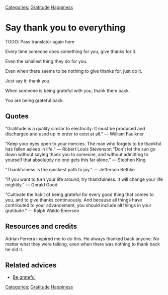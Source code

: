 [Categories:](../Categories/index.md) [Gratitude](../Categories/Gratitude.md) [Happiness](../Categories/Happiness.md)
# Say thank you to everything

TODO: Pass translator again here

Every time someone does something for you, give thanks for it.

Even the smallest thing they do for you.

Even when there seems to be nothing to give thanks for, just do it.

Just say it: thank you.

When someone is being grateful with you, thank them back.

You are being grateful back.

## Quotes

“Gratitude is a quality similar to electricity: It must be produced and discharged and used up in order to exist at all.” — William Faulkner

“Keep your eyes open to your mercies. The man who forgets to be thankful has fallen asleep in life.” — Robert Louis Stevenson
“Don't let the sun go down without saying thank you to someone, and without admitting to yourself that absolutely no one gets this far alone.” — Stephen King

“Thankfulness is the quickest path to joy.” — Jefferson Bethke

“If you want to turn your life around, try thankfulness. It will change your life mightily.” — Gerald Good

“Cultivate the habit of being grateful for every good thing that comes to you, and to give thanks continuously. And because all things have contributed to your advancement, you should include all things in your gratitude.” — Ralph Waldo Emerson

## Resources and credits

Adrian Ferrera inspired me to do this. He always thanked back anyone. No matter what they were talking, even when there was nothing to thank back he did it.

## Related advices

- [Be grateful](../Be%20grateful/index.md)

[Categories:](../Categories/index.md) [Gratitude](../Categories/Gratitude.md) [Happiness](../Categories/Happiness.md)